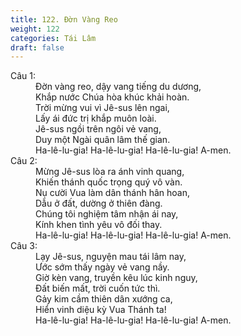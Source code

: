 ```yaml
---
title: 122. Đờn Vàng Reo
weight: 122
categories: Tái Lâm
draft: false
---
```

<dl><dt>Câu 1:</dt><dd data-verse="1">Đờn vàng reo, dậy vang tiếng du dương, <br/>Khắp nước Chúa hòa khúc khải hoàn. <br/>Trời mừng vui vì Jê-sus lên ngai, <br/>Lấy ái đức trị khắp muôn loài. <br/>Jê-sus ngồi trên ngôi vẻ vang, <br/>Duy một Ngài quân lâm thế gian. <br/>Ha-lê-lu-gia! Ha-lê-lu-gia! Ha-lê-lu-gia! A-men. </dd><dt>Câu 2:</dt><dd data-verse="2">Mừng Jê-sus lòa ra ánh vinh quang, <br/>Khiến thánh quốc trọng quý vô vàn. <br/>Nụ cười Vua làm dân thánh hân hoan, <br/>Dẫu ở đất, dường ở thiên đàng. <br/>Chúng tôi nghiệm tâm nhận ái nay, <br/>Kính khen tình yêu vô đối thay. <br/>Ha-lê-lu-gia! Ha-lê-lu-gia! Ha-lê-lu-gia! A-men. </dd><dt>Câu 3:</dt><dd data-verse="3">Lạy Jê-sus, nguyện mau tái lâm nay, <br/>Ước sớm thấy ngày vẻ vang nầy. <br/>Giờ kèn vang, truyền kêu lúc kinh nguy, <br/>Đất biến mất, trời cuốn tức thì. <br/>Gảy kim cầm thiên dân xướng ca, <br/>Hiển vinh diệu kỳ Vua Thánh ta! <br/>Ha-lê-lu-gia! Ha-lê-lu-gia! Ha-lê-lu-gia! A-men. </dd></dl>